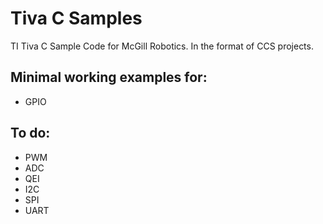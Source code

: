 # Tiva C Samples
TI Tiva C Sample Code for McGill Robotics. In the format of CCS projects.

## Minimal working examples for:
- GPIO

## To do:
- PWM
- ADC
- QEI
- I2C
- SPI
- UART

